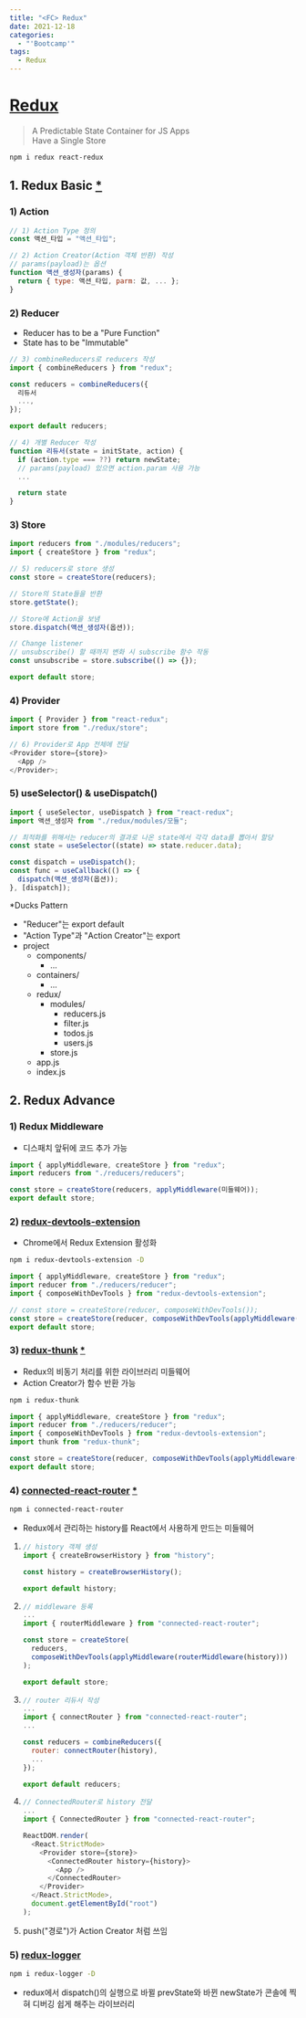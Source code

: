 ```yaml
---
title: "<FC> Redux"
date: 2021-12-18
categories:
  - "'Bootcamp'"
tags:
  - Redux
---
```


# [Redux](https://redux.js.org/api/api-reference)

> A Predictable State Container for JS Apps  
> Have a Single Store

```bash
npm i redux react-redux
```

## 1. Redux Basic [\*](https://github.com/YuchanJeong/_WIL/blob/master/JavaScript/ex/ex-Redux-ReduxBasic.md)

### 1) Action

```js
// 1) Action Type 정의
const 액션_타입 = "액션_타입";

// 2) Action Creator(Action 객체 반환) 작성
// params(payload)는 옵션
function 액션_생성자(params) {
  return { type: 액션_타입, parm: 값, ... };
}
```

### 2) Reducer

- Reducer has to be a "Pure Function"
- State has to be "Immutable"

```js
// 3) combineReducers로 reducers 작성
import { combineReducers } from "redux";

const reducers = combineReducers({
  리듀서
  ...,
});

export default reducers;
```

```js
// 4) 개별 Reducer 작성
function 리듀서(state = initState, action) {
  if (action.type === ??) return newState;
  // params(payload) 있으면 action.param 사용 가능
  ...

  return state
}
```

### 3) Store

```js
import reducers from "./modules/reducers";
import { createStore } from "redux";

// 5) reducers로 store 생성
const store = createStore(reducers);

// Store의 State들을 반환
store.getState();

// Store에 Action을 보냄
store.dispatch(액션_생성자(옵션));

// Change listener
// unsubscribe() 할 때까지 변화 시 subscribe 함수 작동
const unsubscribe = store.subscribe(() => {});

export default store;
```

### 4) Provider

```js
import { Provider } from "react-redux";
import store from "./redux/store";

// 6) Provider로 App 전체에 전달
<Provider store={store}>
  <App />
</Provider>;
```

### 5) useSelector() & useDispatch()

```js
import { useSelector, useDispatch } from "react-redux";
import 액션_생성자 from "./redux/modules/모듈";

// 최적화를 위해서는 reducer의 결과로 나온 state에서 각각 data를 뽑아서 할당
const state = useSelector((state) => state.reducer.data);

const dispatch = useDispatch();
const func = useCallback(() => {
  dispatch(액션_생성자(옵션));
}, [dispatch]);
```

\*Ducks Pattern

- "Reducer"는 export default
- "Action Type"과 "Action Creator"는 export
- project
  - components/
    - ...
  - containers/
    - ...
  - redux/
    - modules/
      - reducers.js
      - filter.js
      - todos.js
      - users.js
    - store.js
  - app.js
  - index.js

## 2. Redux Advance

### 1) Redux Middleware

- 디스패치 앞뒤에 코드 추가 가능

```js
import { applyMiddleware, createStore } from "redux";
import reducers from "./reducers/reducers";

const store = createStore(reducers, applyMiddleware(미들웨어));
export default store;
```

### 2) [redux-devtools-extension](https://github.com/zalmoxisus/redux-devtools-extension)

- Chrome에서 Redux Extension 활성화

```bash
npm i redux-devtools-extension -D
```

```js
import { applyMiddleware, createStore } from "redux";
import reducer from "./reducers/reducer";
import { composeWithDevTools } from "redux-devtools-extension";

// const store = createStore(reducer, composeWithDevTools());
const store = createStore(reducer, composeWithDevTools(applyMiddleware()));
export default store;
```

### 3) [redux-thunk](https://github.com/reduxjs/redux-thunk) [\*](https://github.com/YuchanJeong/_WIL/blob/master/JavaScript/ex/ex-Redux-redux_thunk.md)

- Redux의 비동기 처리를 위한 라이브러리 미들웨어
- Action Creator가 함수 반환 가능

```bash
npm i redux-thunk
```

```js
import { applyMiddleware, createStore } from "redux";
import reducer from "./reducers/reducer";
import { composeWithDevTools } from "redux-devtools-extension";
import thunk from "redux-thunk";

const store = createStore(reducer, composeWithDevTools(applyMiddleware(thunk)));
export default store;
```

### 4) [connected-react-router](https://github.com/supasate/connected-react-router) [\*](https://github.com/YuchanJeong/_WIL/blob/master/JavaScript/ex/ex-Redux-connected_react_router.md)

```bash
npm i connected-react-router
```

- Redux에서 관리하는 history를 React에서 사용하게 만드는 미들웨어

1. ```js
   // history 객체 생성
   import { createBrowserHistory } from "history";

   const history = createBrowserHistory();

   export default history;
   ```

2. ```js
   // middleware 등록
   ...
   import { routerMiddleware } from "connected-react-router";

   const store = createStore(
     reducers,
     composeWithDevTools(applyMiddleware(routerMiddleware(history)))
   );

   export default store;
   ```

3. ```js
   // router 리듀서 작성
   ...
   import { connectRouter } from "connected-react-router";
   ...

   const reducers = combineReducers({
     router: connectRouter(history),
     ...
   });

   export default reducers;
   ```

4. ```js
   // ConnectedRouter로 history 전달
   ...
   import { ConnectedRouter } from "connected-react-router";

   ReactDOM.render(
     <React.StrictMode>
       <Provider store={store}>
         <ConnectedRouter history={history}>
           <App />
         </ConnectedRouter>
       </Provider>
     </React.StrictMode>,
     document.getElementById("root")
   );
   ```

5. push("경로")가 Action Creator 처럼 쓰임

### 5) [redux-logger](https://www.npmjs.com/package/redux-logger)

```bash
npm i redux-logger -D
```

- redux에서 dispatch()의 실행으로 바뀔 prevState와 바뀐 newState가 콘솔에 찍혀 디버깅 쉽게 해주는 라이브러리

